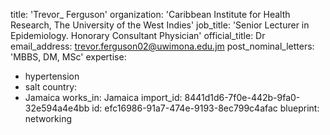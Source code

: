 title: 'Trevor\_ Ferguson'
organization: 'Caribbean Institute for Health Research, The University of the West Indies'
job_title: 'Senior Lecturer in Epidemiology. Honorary Consultant Physician'
official_title: Dr
email_address: trevor.ferguson02@uwimona.edu.jm
post_nominal_letters: 'MBBS, DM, MSc'
expertise:
  - hypertension
  - salt
country:
  - Jamaica
works_in: Jamaica
import_id: 8441d1d6-7f0e-442b-9fa0-32e594a4e4bb
id: efc16986-91a7-474e-9193-8ec799c4afac
blueprint: networking
